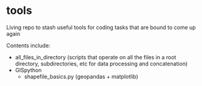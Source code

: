 # tools
Living repo to stash useful tools for coding tasks that are bound to come up again

Contents include:
* all_files_in_directory (scripts that operate on all the files in a root directory, subdirectories, etc for data processing and concatenation)
* GISpython 
    * shapefile_basics.py  (geopandas + matplotlib)
